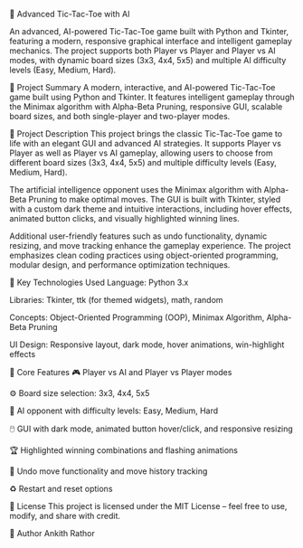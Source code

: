 🧠 Advanced Tic-Tac-Toe with AI

An advanced, AI-powered Tic-Tac-Toe game built with Python and Tkinter, featuring a modern, responsive graphical interface and intelligent gameplay mechanics. The project supports both Player vs Player and Player vs AI modes, with dynamic board sizes (3x3, 4x4, 5x5) and multiple AI difficulty levels (Easy, Medium, Hard).

🔹 Project Summary
A modern, interactive, and AI-powered Tic-Tac-Toe game built using Python and Tkinter. It features intelligent gameplay through the Minimax algorithm with Alpha-Beta Pruning, responsive GUI, scalable board sizes, and both single-player and two-player modes.

🔹 Project Description
This project brings the classic Tic-Tac-Toe game to life with an elegant GUI and advanced AI strategies. It supports Player vs Player as well as Player vs AI gameplay, allowing users to choose from different board sizes (3x3, 4x4, 5x5) and multiple difficulty levels (Easy, Medium, Hard).

The artificial intelligence opponent uses the Minimax algorithm with Alpha-Beta Pruning to make optimal moves. The GUI is built with Tkinter, styled with a custom dark theme and intuitive interactions, including hover effects, animated button clicks, and visually highlighted winning lines.

Additional user-friendly features such as undo functionality, dynamic resizing, and move tracking enhance the gameplay experience. The project emphasizes clean coding practices using object-oriented programming, modular design, and performance optimization techniques.

🔹 Key Technologies Used
Language: Python 3.x

Libraries: Tkinter, ttk (for themed widgets), math, random

Concepts: Object-Oriented Programming (OOP), Minimax Algorithm, Alpha-Beta Pruning

UI Design: Responsive layout, dark mode, hover animations, win-highlight effects

🔹 Core Features
🎮 Player vs AI and Player vs Player modes

⚙️ Board size selection: 3x3, 4x4, 5x5

🧠 AI opponent with difficulty levels: Easy, Medium, Hard

🖱️ GUI with dark mode, animated button hover/click, and responsive resizing

🏆 Highlighted winning combinations and flashing animations

🔁 Undo move functionality and move history tracking

♻️ Restart and reset options

🔹 License
This project is licensed under the MIT License – feel free to use, modify, and share with credit.

🔹 Author
Ankith Rathor
